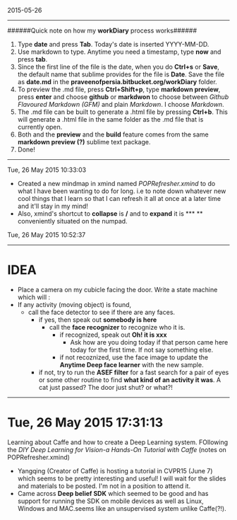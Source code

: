 2015-05-26

------------------------------------------------
######Quick note on how my **workDiary** process works######

1. Type **date** and press **Tab**. Today's date is inserted YYYY-MM-DD.
2. Use markdown to type. Anytime you need a timestamp, type **now** and press **tab**. 
3. Since the first line of the file is the date, when you do **Ctrl+s** or **Save**, the default name that sublime provides for the file is **Date**. Save the file as **date.md** in the **praveenofpersia.bitbucket.org/workDiary** folder.
4. To preview the .md file, press **Ctrl+Shift+p**, type **markdown preview**, press **enter** and choose **github** or **markdwon** to choose between _Github Flavoured Markdown (GFM)_ and plain _Markdown_. I choose _Markdown_.
5. The .md file can be built to generate a .html file by pressing **Ctrl+b**. This will generate a .html file in the same folder as the .md file that is currently open. 
6. Both and the **preview** and the **build** feature comes from the same **markdown preview (?)** sublime text package.
7. Done!

-------------------------------------------

Tue, 26 May 2015 10:33:03


* Created a new mindmap in xmind named _POPRefresher.xmind_ to do what I have been wanting to do for long. i.e to note down whatever new cool things that I learn so that I can refresh it all at once at a later time and it'll stay in my mind!
* Also, xmind's shortcut to **collapse** is **/** and to **expand** it is **\* ** conveniently situated on the numpad. 

Tue, 26 May 2015 10:52:37

-------------------------------------
**IDEA**
========================================

* Place a camera on my cubicle facing the door. Write a state machine which will :
* If any activity (moving object) is found,
    - call the face detector to see if there are any faces.
        + if yes, then speak out **somebody is here**
            * call the **face recognizer** to recognize who it is.
                - if recognized, speak out **Oh! it is xxx**
                    + Ask how are you doing today if that person came here today for the first time. If not say something else.
                - if not recoznized, use the face image to update the **Anytime Deep face learner** with the new sample.
        + if not, try to run the **ASEF filter** for a fast search for a pair of eyes or some other routine to find **what kind of an activity it was**. A cat just passed? The door just shut? or what?!

-----------------------------------------------    



Tue, 26 May 2015 17:31:13
=============================

Learning about Caffe and how to create a Deep Learning system. FOllowing the _DIY Deep Learning for Vision-a Hands-On Tutorial with Caffe_ (notes on POPRefresher.xmind) 

* Yangqing (Creator of Caffe) is hosting a tutorial in CVPR15 (June 7) which seems to be pretty interesting and useful! I will wait for the slides and materials to be posted. I'm not in a position to attend it. 
* Came across **Deep belief SDK** which seemed to be good and has support for running the SDK on mobile devices as well as Linux, Windows and MAC.seems like an unsupervised system unlike Caffe(?!). 